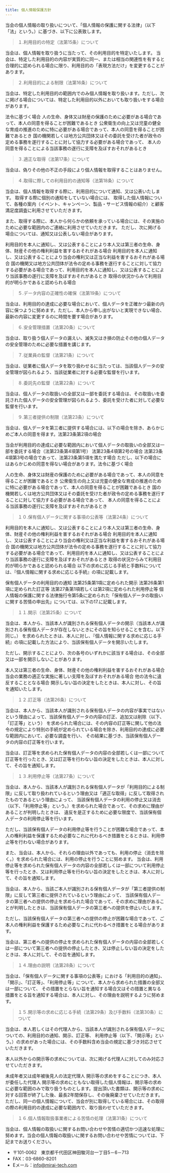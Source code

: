 ```yaml
---
title: 個人情報保護方針
---
```


当会の個人情報の取り扱いについて、「個人情報の保護に関する法律」（以下「法」という。）に基づき、以下に公表致します。

> １.利用目的の特定（法第15条）について

当会は、個人情報を取り扱うに当たって、その利用目的を特定いたします。 当会は、特定した利用目的の内容が実質的に同一、または相当の関連性を有すると合理的に認められる場合に限り、利用目的の「表現方法だけ」を変更することがあります。

> ２.利用目的による制限（法第16条）について

当会は、特定した利用目的の範囲内でのみ個人情報を取り扱います。ただし、次に掲げる場合については、特定した利用目的以外においても取り扱いをする場合があります。

法令に基づく場合
人の生命、身体又は財産の保護のために必要がある場合であって、本人の同意を得ることが困難であるとき
公衆衛生の向上又は児童の健全な育成の推進のために特に必要がある場合であって、本人の同意を得ることが困難であるとき
国の機関若しくは地方公共団体又はその委託を受けた者が政令の定める事務を遂行することに対して協力する必要がある場合であって、 本人の同意を得ることによる当該事務の遂行に支障を及ぼすおそれがあるとき

> ３.適正な取得（法第17条）について

当会は、偽りその他の不正の手段により個人情報を取得することはありません。

> ４.取得に際しての利用目的の通知等（法第18条）について

当会は、個人情報を取得する際に、利用目的について通知、又は公表いたします。 取得する際に個別の通知をしていない場合には、 取得した個人情報について、各種の案内（イベント、キャンペーン、製品・サービス情報の紹介）と顧客満足度調査に利用させていただきます。

また、取得する際に、本人から何らかの依頼を承っている場合には、その実施のために必要な範囲内のご連絡に利用させていただきます。 ただし、次に掲げる場合については、通知又は公表しない場合があります。

利用目的を本人に通知し、又は公表することにより本人又は第三者の生命、身体、財産その他の権利利益を害するおそれがある場合
利用目的を本人に通知し、又は公表することにより当会の権利又は正当な利益を害するおそれがある場合
国の機関又は地方公共団体が法令の定める事務を遂行することに対して協力する必要がある場合であって、利用目的を本人に通知し、又は公表することにより当該事務の遂行に支障を及ぼすおそれがあるとき
取得の状況からみて利用目的が明らかであると認められる場合

> ５.データ内容の正確性の確保（法第19条）について

当会は、利用目的の達成に必要な場合において、個人データを正確かつ最新の内容に保つように努めます。ただし、本人から申し出がないと実現できない場合、最新の内容に変更するのに時間を要す場合があります。


> ６.安全管理措置（法第20条）について

当会は、取り扱う個人データの漏えい、滅失又はき損の防止その他の個人データの安全管理のために必要な措置を講じます。

> ７.従業員の監督（法第21条）について

当会は、従業者に個人データを取り扱わせるに当たっては、当該個人データの安全管理が図られるよう、当該従業者に対する必要な監督を行います。

> ８.委託先の監督（法第22条）について

当会は、個人データの取扱いの全部又は一部を委託する場合は、その取扱いを委託された個人データの安全管理が図られるよう、委託を受けた者に対して必要な監督を行います。

> ９.第三者提供の制限（法第23条）について

当会は、個人データを第三者に提供する場合には、以下の場合を除き、あらかじめご本人の同意を得ます。法第23条第2項の場合

当会が利用目的の達成に必要な範囲内において個人データの取扱いの全部又は一部を委託する場合（法第23条第4項第1号）
法第23条4項第2号の場合
法第23条4項第3号の場合であって、法第23条第5項を満たす場合
ただし、以下の場合にはあらかじめの同意を得ない場合があります。法令に基づく場合

人の生命、身体又は財産の保護のために必要がある場合であって、本人の同意を得ることが困難であるとき
公衆衛生の向上又は児童の健全な育成の推進のために特に必要がある場合であって、本人の同意を得ることが困難であるとき
国の機関若しくは地方公共団体又はその委託を受けた者が政令の定める事務を遂行することに対して協力する必要がある場合であって、 本人の同意を得ることによる当該事務の遂行に支障を及ぼすおそれがあるとき

> １０.保有個人データに関する事項の公表等（法第24条）について

利用目的を本人に通知し、又は公表することにより本人又は第三者の生命、身体、財産その他の権利利益を害するおそれがある場合
利用目的を本人に通知し、又は公表することにより当会の権利又は正当な利益を害するおそれがある場合
国の機関又は地方公共団体が法令の定める事務を遂行することに対して協力する必要がある場合であって、利用目的を本人に通知し、又は公表することにより当該事務の遂行に支障を及ぼすおそれがあるとき
取得の状況からみて利用目的が明らかであると認められる場合
以下の求めに応じる手続と手数料については、『個人情報に関する求めに応じる手続』の項に記載します。

保有個人データの利用目的の通知
法第25条第1項に定められた開示
法第26条第1項に定められた訂正等
法第27条第1項若しくは第2項に定められた利用停止等
個人情報の保護に関する法律施行令第5条に定められた「保有個人データの取扱いに関する苦情の申出先」については、以下の17.に記載します。

> １１.開示（法第25条）について

当会は、本人から、当該本人が識別される保有個人データの開示（当該本人が識別される保有個人データが存在しないときにその旨を知らせることを含む。以下同じ。） を求められたときは、本人に対し、『個人情報に関する求めに応じる手続』の項に記載した方法により、当該保有個人データを開示いたします。

ただし、開示することにより、次の各号のいずれかに該当する場合は、その全部又は一部を開示しないことがあります。

本人又は第三者の生命、身体、財産その他の権利利益を害するおそれがある場合
当会の業務の適正な実施に著しい支障を及ぼすおそれがある場合
他の法令に違反することとなる場合
開示しない旨の決定をしたときは、本人に対し、その旨を通知いたします。

> １２.訂正等（法第26条）について

当会は、本人から、当該本人が識別される保有個人データの内容が事実ではないという理由によって、当該保有個人データの内容の訂正、追加又は削除（以下、「訂正等」という） を求められた場合には、その内容の訂正等に関して他の法令の規定により特別の手続が定められている場合を除き、利用目的の達成に必要な範囲内において、必要な調査を行い、 その結果に基づき、当該保有個人データの内容の訂正等を行います。

当会は、訂正等を求められた保有個人データの内容の全部若しくは一部について訂正等を行ったとき、又は訂正等を行わない旨の決定をしたときは、本人に対して、その旨を通知します。

> １３.利用停止等（法第27条）について

当会は、本人から、当該本人が識別される保有個人データが「利用目的による制限」に反して取り扱われているという理由又は「適正な取得」に反して取得されたものであるという理由によって、 当該保有個人データの利用の停止又は消去（以下、「利用停止等」という。）を求められた場合であって、その求めに理由があることが判明したときは、 違反を是正するために必要な限度で、当該保有個人データの利用停止等を行います。

ただし、当該保有個人データの利用停止等を行うことが困難な場合であって、本人の権利利益を保護するため必要なこれに代わるべき措置をとるときは、利用停止等を行わない場合があります。

また、当会は、本人から、それらの理由以外であっても、利用の停止（消去を除く。）を求められた場合には、利用の停止を行うことに努めます。 当会は、利用停止等を求められた保有個人データの内容の全部若しくは一部について利用停止等を行ったとき、又は利用停止等を行わない旨の決定をしたときは、本人に対して、その旨を通知します。

当会は、本人から、当該ご本人が識別される保有個人データが「第三者提供の制限」に反して第三者に提供されているという理由によって、 当該保有個人データの第三者への提供の停止を求められた場合であって、その求めに理由があることが判明したときは、当該保有個人データの第三者への提供を停止いたします。

ただし、当該保有個人データの第三者への提供の停止が困難な場合であって、ご本人の権利利益を保護するため必要なこれに代わるべき措置をとる場合があります。

当会は、第三者への提供の停止を求められた保有個人データの内容の全部若しくは一部について第三者への提供の停止したとき、又は停止しない旨の決定をしたときは、本人に対して、その旨を通知します。

> １４.理由の説明（法第28条）について

当会は、「保有個人データに関する事項の公表等」における「利用目的の通知」、「開示」、「訂正等」、「利用停止等」について、本人から求められた措置の全部又は一部について、 その措置をとらない旨を通知する場合又はその措置と異なる措置をとる旨を通知する場合は、本人に対し、その理由を説明するように努めます。

> １５.開示等の求めに応じる手続（法第29条）及び手数料（法第30条）について

当会は、本人若しくはその代理人から、当該本人が識別される保有個人データについての、利用目的の通知、開示、訂正等、 利用停止等（以下、「開示等」という。）の求めがあった場合には、その手数料含め当会の規定に基づき対応させていただきます。

本人以外からの開示等の求めについては、次に掲げる代理人に対してのみ対応させていただきます。

未成年者又は成年被後見人の法定代理人
開示等の求めをすることにつき、本人が委任した代理人
開示等の求めにともない取得した個人情報は、開示等の求めに必要な範囲のみで取り扱うものとします。提出頂いた書類は、開示等の求めに対する回答が終了した後、最長2年間保存し、その後廃棄させていただきます。 ただし、同一の個人情報について、当会が別に取得している場合には、その取得の際の利用目的の達成に必要な範囲内で、取り扱わせていただきます。

> １６.個人情報取扱事業者による苦情の処理（法第31条）について

当会は、個人情報の取扱いに関するお問い合わせや苦情の適切かつ迅速な処理に努めます。当会の個人情報の取扱いに関するお問い合わせや苦情については、下記までお送りください。

- 〒101-0062　東京都千代田区神田駿河台一丁目5－6－713　
- FAX：03-6860-8201
- Eメール：info@mirai-tech.com

